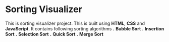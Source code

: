 # Sorting Visualizer

This is sorting visualizer project. This is built using **HTML**, **CSS** and **JavaScript**. 
It contains following sorting algorithms
**.**  **Bubble Sort**
**.**  **Insertion Sort**
**.**  **Selection Sort**
**.**  **Quick Sort**
**.**  **Merge Sort**
            
